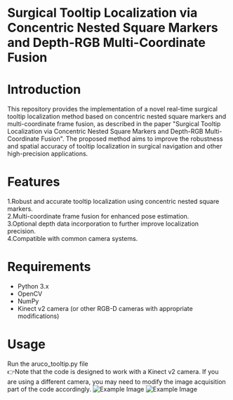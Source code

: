 # Surgical Tooltip Localization via Concentric Nested Square Markers and Depth-RGB Multi-Coordinate Fusion
# Introduction
 This repository provides the implementation of a novel real-time surgical tooltip localization method based on concentric nested square markers and multi-coordinate frame fusion, as described in the paper "Surgical Tooltip Localization via Concentric Nested Square Markers and Depth-RGB Multi-Coordinate Fusion". The proposed method aims to improve the robustness and spatial accuracy of tooltip localization in surgical navigation and other high-precision applications.
# Features
1.Robust and accurate tooltip localization using concentric nested square markers.  
2.Multi-coordinate frame fusion for enhanced pose estimation.  
3.Optional depth data incorporation to further improve localization precision.  
4.Compatible with common camera systems.  
# Requirements
* Python 3.x  
* OpenCV  
* NumPy  
* Kinect v2 camera (or other RGB-D cameras with appropriate modifications)  
# Usage
Run the aruco_tooltip.py file  
👉Note that the code is designed to work with a Kinect v2 camera. If you are using a different camera, you may need to modify the image acquisition part of the code accordingly.
![Example Image](images/example.png)
![Example Image](images/example.png)




